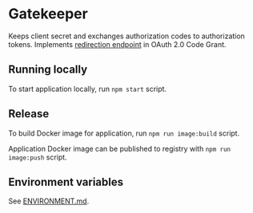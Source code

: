 # Gatekeeper

Keeps client secret and exchanges authorization codes to authorization tokens. Implements [redirection endpoint](https://tools.ietf.org/html/rfc6749#section-3.1.2) in OAuth 2.0 Code Grant.

## Running locally

To start application locally, run `npm start` script.

## Release

To build Docker image for application, run `npm run image:build` script.

Application Docker image can be published to registry with `npm run image:push` script.

## Environment variables

See [ENVIRONMENT.md](ENVIRONMENT.md).
